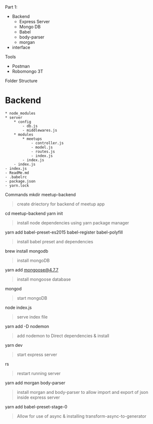 Part 1:
* Backend
    - Express Server
    - Mongo DB
    - Babel
    - body-parser
    - morgan
* interface

Tools
* Postman
* Robomongo 3T

Folder Structure
# Backend
    * node_modules
    * server
        * config
            - db.js
            - middlewares.js
        * modules
            * meetups
                - controller.js
                - model.js
                - routes.js
                - index.js
            - index.js
        - index.js
    - index.js
    - ReadMe.md
    - .babelrc
    - package.json
    - yarn.lock

Commands
mkdir meetup-backend
> create driectory for backend of meetup app

cd meetup-backend
yarn init
> install node dependencies using yarn package manager

yarn add babel-preset-es2015 babel-register babel-polyfill
> install babel preset and dependencies

brew install mongodb
> install mongoDB

yarn add mongoose@4.7.7
> install mongoose database

mongod
> start mongoDB

node index.js
> serve index file

yarn add -D nodemon
> add nodemon to Direct dependencies & install

yarn dev
> start express server

rs
> restart running server

yarn add morgan body-parser
> install morgan and body-parser to allow import and export of json inside express server

yarn add babel-preset-stage-0
> Allow for use of async & installing transform-async-to-generator